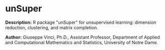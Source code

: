 # unSuper

**Description:** R package "unSuper" for unsupervised learning: dimension reduction, clustering, and matrix completion.

**Author:** Giuseppe Vinci, Ph.D., Assistant Professor, Department of Applied and Computational Mathematics and Statistics, University of Notre Dame.
